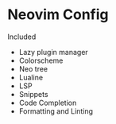 # Neovim Config

Included
- Lazy plugin manager
- Colorscheme
- Neo tree
- Lualine
- LSP
- Snippets
- Code Completion
- Formatting and Linting
